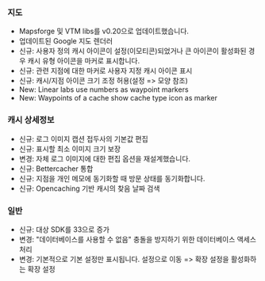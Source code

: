 ### 지도
- Mapsforge 및 VTM libs를 v0.20으로 업데이트했습니다.
- 업데이트된 Google 지도 렌더러
- 신규: 사용자 정의 캐시 아이콘이 설정(이모티콘)되었거나 큰 아이콘이 활성화된 경우 캐시 유형 아이콘을 마커로 표시합니다.
- 신규: 관련 지점에 대한 마커로 사용자 지정 캐시 아이콘 표시
- 신규: 캐시/지점 아이콘 크기 조정 허용(설정 => 모양 참조)
- New: Linear labs use numbers as waypoint markers
- New: Waypoints of a cache show cache type icon as marker

### 캐시 상세정보
- 신규: 로그 이미지 캡션 접두사의 기본값 편집
- 신규: 표시할 최소 이미지 크기 보장
- 변경: 자체 로그 이미지에 대한 편집 옵션을 재설계했습니다.
- 신규: Bettercacher 통합
- 신규: 지점을 개인 메모에 동기화할 때 방문 상태를 동기화합니다.
- 신규: Opencaching 기반 캐시의 찾음 날짜 검색

### 일반
- 신규: 대상 SDK를 33으로 증가
- 변경: "데이터베이스를 사용할 수 없음" 충돌을 방지하기 위한 데이터베이스 액세스 처리
- 변경: 기본적으로 기본 설정만 표시됩니다. 설정으로 이동 => 확장 설정을 활성화하는 확장 설정
